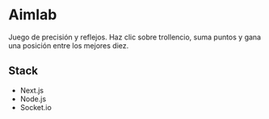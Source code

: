 # Aimlab

Juego de precisión y reflejos.
Haz clic sobre trollencio, suma puntos y gana una posición entre los mejores diez.

## Stack

- Next.js
- Node.js
- Socket.io
